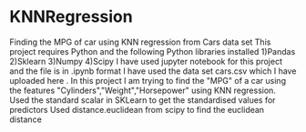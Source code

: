 # KNNRegression
Finding the MPG of car using KNN regression from Cars data set
This project requires Python and the following Python libraries installed
1)Pandas
2)Sklearn
3)Numpy
4)Scipy
I have used jupyter notebook for this project and the file is in .ipynb format
I have used the data set cars.csv which I have uploaded here .
In this project I am trying to find the "MPG" of a car using the features "Cylinders","Weight","Horsepower" using KNN regression.
Used the standard scalar in SKLearn to get the standardised values for predictors 
Used distance.euclidean from scipy to find the euclidean distance 
